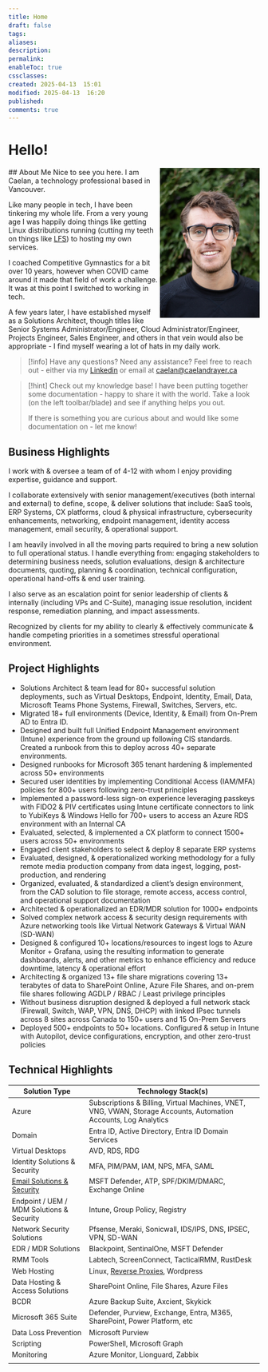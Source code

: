 ```yaml
---
title: Home
draft: false
tags: 
aliases: 
description: 
permalink: 
enableToc: true
cssclasses: 
created: 2025-04-13  15:01
modified: 2025-04-13  16:20
published: 
comments: true
---
```


# Hello!
<img align="right" src="/attachments/caelan_portrait_large.jpeg" alt="caelan_portrait_large" width="200vw">
## About Me
Nice to see you here. I am Caelan, a technology professional based in Vancouver.

Like many people in tech, I have been tinkering my whole life. From a very young age I was happily doing things like getting Linux distributions running (cutting my teeth on things like [LFS](https://www.linuxfromscratch.org/)) to hosting my own services.   

I coached Competitive Gymnastics for a bit over 10 years, however when COVID came around it made that field of work a challenge. It was at this point I switched to working in tech.   

A few years later, I have established myself as a Solutions Architect, though titles like Senior Systems Administrator/Engineer, Cloud Administrator/Engineer, Projects Engineer, Sales Engineer, and others in that vein would also be appropriate - I find myself wearing a lot of hats in my daily work.   

> [!info] Have any questions? Need any assistance? Feel free to reach out - either via my [Linkedin](https://www.linkedin.com/in/caelandrayer/) or email at [caelan@caelandrayer.ca](mailto:caelan@caelandrayer.ca) 
> 

> [!hint] Check out my knowledge base!
> I have been putting together some documentation - happy to share it with the world. Take a look (on the left toolbar/blade) and see if anything helps you out. 
> 
> If there is something you are curious about and would like some documentation on - let me know!




## Business Highlights

I work with & oversee a team of of 4-12 with whom I enjoy providing expertise, guidance and support.   

I collaborate extensively with senior management/executives (both internal and external) to define, scope, & deliver solutions that include: SaaS tools, ERP Systems, CX platforms, cloud & physical infrastructure, cybersecurity enhancements, networking, endpoint management, identity access management, email security, & operational support.

I am heavily involved in all the moving parts required to bring a new solution to full operational status. I handle everything from: engaging stakeholders to determining business needs, solution evaluations, design & architecture documents, quoting, planning & coordination, technical configuration, operational hand-offs & end user training.

I also serve as an escalation point for senior leadership of clients & internally (including VPs and C-Suite), managing issue resolution, incident response, remediation planning, and impact assessments.

Recognized by clients for my ability to clearly & effectively communicate & handle competing priorities in a sometimes stressful operational environment.

## Project Highlights

- Solutions Architect & team lead for 80+ successful solution deployments, such as Virtual Desktops, Endpoint, Identity, Email, Data, Microsoft Teams Phone Systems, Firewall, Switches, Servers, etc.
- Migrated 18+ full environments (Device, Identity, & Email) from On-Prem AD to Entra ID.
- Designed and built full Unified Endpoint Management environment (Intune) experience from the ground up following CIS standards. Created a runbook from this to deploy across 40+ separate environments.
- Designed runbooks for Microsoft 365 tenant hardening & implemented across 50+ environments
- Secured user identities by implementing Conditional Access (IAM/MFA) policies for 800+ users following zero-trust principles
- Implemented a password-less sign-on experience leveraging passkeys with FIDO2 & PIV certificates using Intune certificate connectors to link to YubiKeys & Windows Hello for 700+ users to access an Azure RDS environment with an Internal CA
- Evaluated, selected, & implemented a CX platform to connect 1500+ users across 50+ environments
- Engaged client stakeholders to select & deploy 8 separate ERP systems
- Evaluated, designed, & operationalized working methodology for a fully remote media production company from data ingest, logging, post-production, and rendering
- Organized, evaluated, & standardized a client’s design environment, from the CAD solution to file storage, remote access, access control, and operational support documentation
- Architected & operationalized an EDR/MDR solution for 1000+ endpoints
- Solved complex network access & security design requirements with Azure networking tools like Virtual Network Gateways & Virtual WAN (SD-WAN)
- Designed & configured 10+ locations/resources to ingest logs to Azure Monitor + Grafana, using the resulting information to generate dashboards, alerts, and other metrics to enhance efficiency and reduce downtime, latency & operational effort
- Architecting & organized 13+ file share migrations covering 13+ terabytes of data to SharePoint Online, Azure File Shares, and on-prem file shares following AGDLP / RBAC / Least privilege principles
- Without business disruption designed & deployed a full network stack (Firewall, Switch, WAP, VPN, DNS, DHCP) with linked IPsec tunnels across 8 sites across Canada to 150+ users and 15 On-Prem Servers
- Deployed 500+ endpoints to 50+ locations. Configured & setup in Intune with Autopilot, device configurations, encryption, and other zero-trust policies

## Technical Highlights

| Solution Type                                               | Technology Stack(s)                                                                                                   |
| ----------------------------------------------------------- | --------------------------------------------------------------------------------------------------------------------- |
| Azure                                                       | Subscriptions & Billing, Virtual Machines, VNET, VNG, VWAN, Storage Accounts, Automation Accounts, Log Analytics      |
| Domain                                                      | Entra ID, Active Directory, Entra ID Domain Services                                                                  |
| Virtual Desktops                                            | AVD, RDS, RDG                                                                                                         |
| Identity Solutions & Security                               | MFA, PIM/PAM, IAM, NPS, MFA, SAML                                                                                     |
| [Email Solutions & Security](knowledge_base/Email/index.md) | MSFT Defender, ATP, SPF/DKIM/DMARC, Exchange Online                                                                   |
| Endpoint / UEM / MDM Solutions & Security                   | Intune, Group Policy, Registry                                                                                        |
| Network Security Solutions                                  | Pfsense, Meraki, Sonicwall, IDS/IPS, DNS, IPSEC, VPN, SD-WAN                                                          |
| EDR / MDR Solutions                                         | Blackpoint, SentinalOne, MSFT Defender                                                                                |
| RMM Tools                                                   | Labtech, ScreenConnect, TacticalRMM, RustDesk                                                                         |
| Web Hosting                                                 | Linux, [Reverse Proxies](knowledge_base/web_hosting/configure-https-with-a-reverse-proxy-using-pfsense.md), Wordpress |
| Data Hosting & Access Solutions                             | SharePoint Online, File Shares, Azure Files                                                                           |
| BCDR                                                        | Azure Backup Suite, Axcient, Skykick                                                                                  |
| Microsoft 365 Suite                                         | Defender, Purview, Exchange, Entra, M365, SharePoint, Power Platform, etc                                             |
| Data Loss Prevention                                        | Microsoft Purview                                                                                                     |
| Scripting                                                   | PowerShell, Microsoft Graph                                                                                           |
| Monitoring                                                  | Azure Monitor, Lionguard, Zabbix                                                                                      |
|                                                             |                                                                                                                       |


